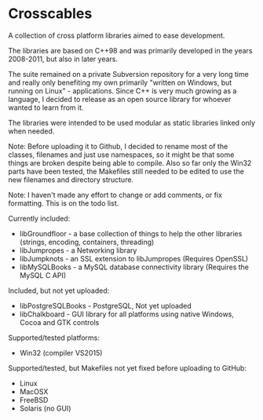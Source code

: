 # Crosscables

A collection of cross platform libraries aimed to ease development.

The libraries are based on C++98 and was primarily developed in the years 2008-2011, but also in later years.

The suite remained on a private Subversion repository for a very long time and really only benefiting my own primarily "written on Windows, but running on Linux" - applications. Since C++ is very much growing as a language, I decided to release as an open source library for whoever wanted to learn from it.

The libraries were intended to be used modular as static libraries linked only when needed.

Note: Before uploading it to Github, I decided to rename most of the classes, filenames and just use namespaces, so it might be that some things are broken despite being able to compile. Also so far only the Win32 parts have been tested, the Makefiles still needed to be edited to use the new filenames and directory structure.

Note: I haven't made any effort to change or add comments, or fix formatting. This is on the todo list.


Currently included:
 * libGroundfloor - a base collection of things to help the other libraries (strings, encoding, containers, threading)
 * libJumpropes - a Networking library
 * libJumpknots - an SSL extension to libJumpropes (Requires OpenSSL)
 * libMySQLBooks - a MySQL database connectivity library (Requires the MySQL C API)
 
Included, but not yet uploaded:
 * libPostgreSQLBooks - PostgreSQL, Not yet uploaded
 * libChalkboard - GUI library for all platforms using native Windows, Cocoa and GTK controls

 
Supported/tested platforms:
 * Win32 (compiler VS2015)
 
Supported/tested, but Makefiles not yet fixed before uploading to GitHub:
 * Linux
 * MacOSX
 * FreeBSD
 * Solaris (no GUI)

